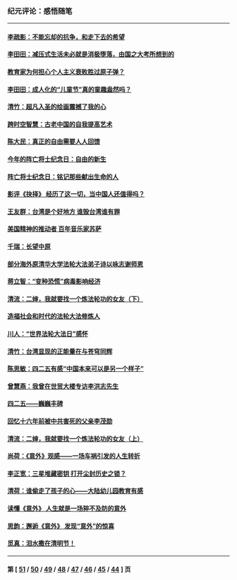 ### 纪元评论：感悟随笔
---
#### [李疏影：不能忘却的抗争，和走下去的希望](../../pages/nsc1035/n13022097.md) 
#### [李田田：减压式生活未必就是消极堕落，由国之大考所想到的](../../pages/nsc1035/n13017621.md) 
#### [教育家为何担心个人主义衰败胜过原子弹？](../../pages/nsc1035/n13002969.md) 
#### [李田田：成人化的“儿童节”真的童趣盎然吗？](../../pages/nsc1035/n13000386.md) 
#### [清竹：超凡入圣的绘画震撼了我的心](../../pages/nsc1035/n12993985.md) 
#### [跨时空智慧：古老中国的自我提高艺术](../../pages/nsc1035/n12988506.md) 
#### [陈大民：真正的自由需要人人回馈](../../pages/nsc1035/n12990148.md) 
#### [今年的阵亡将士纪念日：自由的新生](../../pages/nsc1035/n12989540.md) 
#### [阵亡将士纪念日：铭记那些献出生命的人](../../pages/nsc1035/n12985418.md) 
#### [影评《抉择》 经历了这一切，当中国人还值得吗？](../../pages/nsc1035/n12983029.md) 
#### [王友群：台湾是个好地方 谁毁台湾谁有罪](../../pages/nsc1035/n12977761.md) 
#### [美国精神的推动者 百年音乐家苏萨](../../pages/nsc1035/n12974542.md) 
#### [千瑞：长望中原](../../pages/nsc1035/n12976554.md) 
#### [部分海外原清华大学法轮大法弟子诗以咏志谢师恩](../../pages/nsc1035/n12957723.md) 
#### [蒋立智：“变种恐慌”病毒影响经济](../../pages/nsc1035/n12955438.md) 
#### [清流：二婶，我就要找一个炼法轮功的女友（下）](../../pages/nsc1035/n12953189.md) 
#### [造福社会和时代的法轮大法修炼人](../../pages/nsc1035/n12944018.md) 
#### [川人：“世界法轮大法日”感怀](../../pages/nsc1035/n12932771.md) 
#### [清竹：台湾显现的正能量在与苍穹同辉](../../pages/nsc1035/n12928084.md) 
#### [陈思敏：四二五有感“中国本来可以是另一个样子”](../../pages/nsc1035/n12902318.md) 
#### [曾慧燕：我曾在世贸大楼专访李洪志先生](../../pages/nsc1035/n12898729.md) 
#### [四二五——巍巍丰碑](../../pages/nsc1035/n12893609.md) 
#### [回忆十六年前被中共害死的父亲李茂勋](../../pages/nsc1035/n12880270.md) 
#### [清流：二婶，我就要找一个炼法轮功的女友（上）](../../pages/nsc1035/n12879174.md) 
#### [尚荷：《意外》观感——一场车祸引发的人生转折](../../pages/nsc1035/n12877867.md) 
#### [李正宽：三星堆藏密钥 打开尘封历史之锁？](../../pages/nsc1035/n12877650.md) 
#### [清荷：谁偷走了孩子的心——大陆幼儿园教育有感](../../pages/nsc1035/n12871130.md) 
#### [读懂《意外》 人生就是一场猝不及防的意外](../../pages/nsc1035/n12869689.md) 
#### [思韵：邂逅《意外》 发现“意外”的惊喜](../../pages/nsc1035/n12862144.md) 
#### [觅真：泪水撒在清明节！](../../pages/nsc1035/n12857953.md) 

---
#### 第 [ [51](./51.md) / [50](./50.md) / [49](./49.md) / [48](./48.md) / [47](./47.md) / [46](./46.md) / [45](./45.md) / [44](./44.md) ] 页
